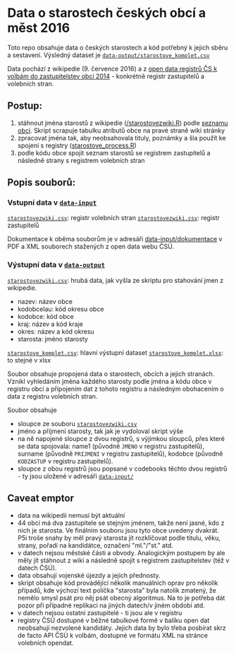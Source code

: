 Data o starostech českých obcí a měst 2016
=====

Toto repo obsahuje data o českých starostech a kód potřebný k jejich sběru a sestavení.
Výsledný dataset je [`data-output/starostove_komplet.csv`](/data-output/starostove_komplet.csv)

Data pochází z wikipedie (9. července 2016) a z [open data registrů ČS k volbám do zastupitelstev obcí 2014](http://volby.cz/opendata/kv2014/kv2014_opendata.htm) - konkrétně registr zastupitelů a volebních stran.

## Postup:

1. stáhnout jména starostů z wikipedie ([/starostovezwiki.R](/starostove_process.R)) podle [seznamu obcí](https://cs.wikipedia.org/wiki/Seznam_obcí_v_Česku). Skript scrapuje tabulku atributů obce na pravé straně wiki stránky
2. zpracovat jména tak, aby neobsahovala tituly, poznámky a šla použít ke spojení s registry ([starostove_process.R](/starostove_process.R))
3. podle kódu obce spojit seznam starostů se registrem zastupitelů a následně strany s registrem volebních stran

## Popis souborů:

### Vstupní data v [`data-input`](/data-input/)

[`starostovezwiki.csv`](data-input/kvros.xlsx): registr volebních stran
[`starostovezwiki.csv`](data-input/kvrk.xlsx): registr zastupitelů

Dokumentace k oběma souborům je v adresáři [data-input/dokumentace](data-input/dokumentace) v PDF a XML souborech stažených z open data webu ČSÚ.

### Výstupní data v [`data-output`](/data-output/)

[`starostovezwiki.csv`](data-output/starostovezwiki.csv): hrubá data, jak vyšla ze skriptu pro stahování jmen z wikipedie.

- nazev: název obce
- kodobcelau: kód okresu obce
- kodobce: kód obce
- kraj: název a kód kraje
- okres: název a kód okresu
- starosta: jméno starosty

[`starostove_komplet.csv`](data-output/starostovezwiki.csv): hlavní výstupní dataset
[`starostove_komplet.xlsx`](data-output/starostovezwiki.xlsx): to stejné v xlsx

Soubor obsahuje propojená data o starostech, obcích a jejich stranách. Vznikl vyhledáním jména každého starosty podle jména a kódu obce v registru obcí a připojením dat z tohoto registru a následným obohacením o data z registru volebních stran.

Soubor obsahuje
- sloupce ze souboru [`starostovezwiki.csv`](data-output/starostovezwiki.csv)
- jméno a příjmení starosty, tak jak je vydoloval skript výše
- na ně napojené sloupce z dvou registrů, s výjimkou sloupců, přes které se data spojovala: name1 (původně `JMENO` v registru zastupitelů), surname (původně `PRIJMENI` v registru zastupitelů), kodobce (původně `KODZASTUP` v registru zastupitelů).
- sloupce z obou registrů jsou popsané v codebooks těchto dvou registrů - ty jsou uložené v adresáři [`data-input/`]()

## Caveat emptor

- data na wikipedii nemusí být aktuální
- 44 obcí má dva zastupitele se stejným jménem, takže není jasné, kdo z nich je starosta. Ve finálním souboru jsou tyto obce uvedeny dvakrát. P5i troše snahy by měl pravý starosta jít rozklíčovat podle titulu, věku, strany, pořadí na kandidátce, označení "ml."/"st." atd.
- v datech nejsou městské části a obvody. Analogickým postupem by ale měly jít stáhnout z wiki a následně spojit s registrem zastupitelstev (též v datech ČSÚ).
- data obsahují vojenské újezdy a jejich přednosty.
- skript obsahuje kód provádějící několik manuálních oprav pro několik případů, kde výchozí text políčka "starosta" byla natolik zmatený, že nemělo smysl psát pro něj psát obecný algoritmus. Na to je potřeba dát pozor při případné replikaci na jiných datech/v jiném období atd.
- v datech nejsou ostatní zastupitelé - ti jsou ale v registru
- registry ČSÚ dostupné v běžné tabulkové formě v balíku open dat neobsahují nezvolené kandidáty. Jejich data by bylo třeba posbírat skrz de facto API ČSÚ k volbám, dostupné ve formátu XML na stránce volebních opendat.
